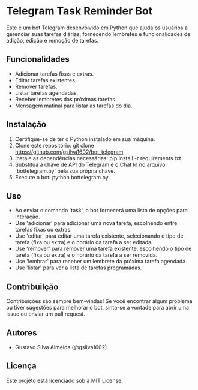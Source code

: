 # Telegram Task Reminder Bot

Este é um bot Telegram desenvolvido em Python que ajuda os usuários a gerenciar suas tarefas diárias, fornecendo lembretes e funcionalidades de adição, edição e remoção de tarefas.

## Funcionalidades
- Adicionar tarefas fixas e extras.
- Editar tarefas existentes.
- Remover tarefas.
- Listar tarefas agendadas.
- Receber lembretes das próximas tarefas.
- Mensagem matinal para listar as tarefas do dia.

## Instalação
1. Certifique-se de ter o Python instalado em sua máquina.
2. Clone este repositório:
   git clone https://github.com/gsilva1602/bot_telegram
3. Instale as dependências necessárias:
   pip install -r requirements.txt
4. Substitua a chave de API do Telegram e o Chat Id no arquivo 'bottelegram.py' pela sua própria chave.
5. Execute o bot:
   python bottelegram.py

## Uso
- Ao enviar o comando 'task', o bot fornecerá uma lista de opções para interação.
- Use 'adicionar' para adicionar uma nova tarefa, escolhendo entre tarefas fixas ou extras.
- Use 'editar' para editar uma tarefa existente, selecionando o tipo de tarefa (fixa ou extra) e o horário da tarefa a ser editada.
- Use 'remover' para remover uma tarefa existente, escolhendo o tipo de tarefa (fixa ou extra) e o horário da tarefa a ser removida.
- Use 'lembrar' para receber um lembrete da próxima tarefa agendada.
- Use 'listar' para ver a lista de tarefas programadas.

## Contribuilção
Contribuições são sempre bem-vindas!
Se você encontrar algum problema ou tiver sugestões para melhorar o bot,
sinta-se à vontade para abrir uma issue ou enviar um pull request.

## Autores
- Gustavo Silva Almeida (@gsilva1602)

## Licença
Este projeto está licenciado sob a MIT License.
